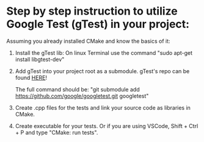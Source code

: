 # Step by step instruction to utilize Google Test (gTest) in your project:

Assuming you already installed CMake and know the basics of it:
1. Install the gTest lib: On linux Terminal use the command "sudo apt-get install libgtest-dev"
2. Add gTest into your project root as a submodule. gTest's repo can be found [HERE](https://github.com/google/googletest.git)!
   
   The full command should be:
      "git submodule add https://github.com/google/googletest.git googletest"
 
3. Create .cpp files for the tests and link your source code as libraries in CMake.

4. Create executable for your tests. Or if you are using VSCode, Shift + Ctrl + P and type "CMake: run tests".
